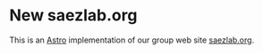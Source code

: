 # New saezlab.org

This is an [Astro](https://astro.build/) implementation of our group web site
[saezlab.org](https://saezlab.org).
